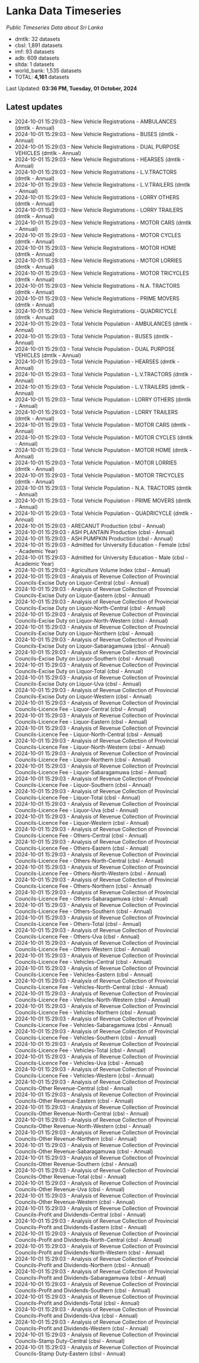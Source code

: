 # Lanka Data Timeseries
*Public Timeseries Data about Sri Lanka*

* dmtlk: 32 datasets
* cbsl: 1,891 datasets
* imf: 93 datasets
* adb: 609 datasets
* sltda: 1 datasets
* world_bank: 1,535 datasets
* TOTAL: **4,161** datasets

Last Updated: **03:36 PM, Tuesday, 01 October, 2024**

## Latest updates

* 2024-10-01 15:29:03 - New Vehicle Registrations - AMBULANCES (dmtlk - Annual)
* 2024-10-01 15:29:03 - New Vehicle Registrations - BUSES (dmtlk - Annual)
* 2024-10-01 15:29:03 - New Vehicle Registrations - DUAL PURPOSE VEHICLES (dmtlk - Annual)
* 2024-10-01 15:29:03 - New Vehicle Registrations - HEARSES (dmtlk - Annual)
* 2024-10-01 15:29:03 - New Vehicle Registrations - L.V.TRACTORS (dmtlk - Annual)
* 2024-10-01 15:29:03 - New Vehicle Registrations - L.V.TRAILERS (dmtlk - Annual)
* 2024-10-01 15:29:03 - New Vehicle Registrations - LORRY OTHERS (dmtlk - Annual)
* 2024-10-01 15:29:03 - New Vehicle Registrations - LORRY TRAILERS (dmtlk - Annual)
* 2024-10-01 15:29:03 - New Vehicle Registrations - MOTOR CARS (dmtlk - Annual)
* 2024-10-01 15:29:03 - New Vehicle Registrations - MOTOR CYCLES (dmtlk - Annual)
* 2024-10-01 15:29:03 - New Vehicle Registrations - MOTOR HOME (dmtlk - Annual)
* 2024-10-01 15:29:03 - New Vehicle Registrations - MOTOR LORRIES (dmtlk - Annual)
* 2024-10-01 15:29:03 - New Vehicle Registrations - MOTOR TRICYCLES (dmtlk - Annual)
* 2024-10-01 15:29:03 - New Vehicle Registrations - N.A. TRACTORS (dmtlk - Annual)
* 2024-10-01 15:29:03 - New Vehicle Registrations - PRIME MOVERS (dmtlk - Annual)
* 2024-10-01 15:29:03 - New Vehicle Registrations - QUADRICYCLE (dmtlk - Annual)
* 2024-10-01 15:29:03 - Total Vehicle Population - AMBULANCES (dmtlk - Annual)
* 2024-10-01 15:29:03 - Total Vehicle Population - BUSES (dmtlk - Annual)
* 2024-10-01 15:29:03 - Total Vehicle Population - DUAL PURPOSE VEHICLES (dmtlk - Annual)
* 2024-10-01 15:29:03 - Total Vehicle Population - HEARSES (dmtlk - Annual)
* 2024-10-01 15:29:03 - Total Vehicle Population - L.V.TRACTORS (dmtlk - Annual)
* 2024-10-01 15:29:03 - Total Vehicle Population - L.V.TRAILERS (dmtlk - Annual)
* 2024-10-01 15:29:03 - Total Vehicle Population - LORRY OTHERS (dmtlk - Annual)
* 2024-10-01 15:29:03 - Total Vehicle Population - LORRY TRAILERS (dmtlk - Annual)
* 2024-10-01 15:29:03 - Total Vehicle Population - MOTOR CARS (dmtlk - Annual)
* 2024-10-01 15:29:03 - Total Vehicle Population - MOTOR CYCLES (dmtlk - Annual)
* 2024-10-01 15:29:03 - Total Vehicle Population - MOTOR HOME (dmtlk - Annual)
* 2024-10-01 15:29:03 - Total Vehicle Population - MOTOR LORRIES (dmtlk - Annual)
* 2024-10-01 15:29:03 - Total Vehicle Population - MOTOR TRICYCLES (dmtlk - Annual)
* 2024-10-01 15:29:03 - Total Vehicle Population - N.A. TRACTORS (dmtlk - Annual)
* 2024-10-01 15:29:03 - Total Vehicle Population - PRIME MOVERS (dmtlk - Annual)
* 2024-10-01 15:29:03 - Total Vehicle Population - QUADRICYCLE (dmtlk - Annual)
* 2024-10-01 15:29:03 - ARECANUT Production (cbsl - Annual)
* 2024-10-01 15:29:03 - ASH PLANTAIN Production (cbsl - Annual)
* 2024-10-01 15:29:03 - ASH PUMPKIN Production (cbsl - Annual)
* 2024-10-01 15:29:03 - Admitted for University Education - Female (cbsl - Academic Year)
* 2024-10-01 15:29:03 - Admitted for University Education - Male (cbsl - Academic Year)
* 2024-10-01 15:29:03 - Agriculture Volume Index (cbsl - Annual)
* 2024-10-01 15:29:03 - Analysis of Revenue Collection of Provincial Councils-Excise Duty on Liquor-Central (cbsl - Annual)
* 2024-10-01 15:29:03 - Analysis of Revenue Collection of Provincial Councils-Excise Duty on Liquor-Eastern (cbsl - Annual)
* 2024-10-01 15:29:03 - Analysis of Revenue Collection of Provincial Councils-Excise Duty on Liquor-North-Central (cbsl - Annual)
* 2024-10-01 15:29:03 - Analysis of Revenue Collection of Provincial Councils-Excise Duty on Liquor-North-Western (cbsl - Annual)
* 2024-10-01 15:29:03 - Analysis of Revenue Collection of Provincial Councils-Excise Duty on Liquor-Northern (cbsl - Annual)
* 2024-10-01 15:29:03 - Analysis of Revenue Collection of Provincial Councils-Excise Duty on Liquor-Sabaragamuwa (cbsl - Annual)
* 2024-10-01 15:29:03 - Analysis of Revenue Collection of Provincial Councils-Excise Duty on Liquor-Southern (cbsl - Annual)
* 2024-10-01 15:29:03 - Analysis of Revenue Collection of Provincial Councils-Excise Duty on Liquor-Total (cbsl - Annual)
* 2024-10-01 15:29:03 - Analysis of Revenue Collection of Provincial Councils-Excise Duty on Liquor-Uva (cbsl - Annual)
* 2024-10-01 15:29:03 - Analysis of Revenue Collection of Provincial Councils-Excise Duty on Liquor-Western (cbsl - Annual)
* 2024-10-01 15:29:03 - Analysis of Revenue Collection of Provincial Councils-Licence Fee - Liquor-Central (cbsl - Annual)
* 2024-10-01 15:29:03 - Analysis of Revenue Collection of Provincial Councils-Licence Fee - Liquor-Eastern (cbsl - Annual)
* 2024-10-01 15:29:03 - Analysis of Revenue Collection of Provincial Councils-Licence Fee - Liquor-North-Central (cbsl - Annual)
* 2024-10-01 15:29:03 - Analysis of Revenue Collection of Provincial Councils-Licence Fee - Liquor-North-Western (cbsl - Annual)
* 2024-10-01 15:29:03 - Analysis of Revenue Collection of Provincial Councils-Licence Fee - Liquor-Northern (cbsl - Annual)
* 2024-10-01 15:29:03 - Analysis of Revenue Collection of Provincial Councils-Licence Fee - Liquor-Sabaragamuwa (cbsl - Annual)
* 2024-10-01 15:29:03 - Analysis of Revenue Collection of Provincial Councils-Licence Fee - Liquor-Southern (cbsl - Annual)
* 2024-10-01 15:29:03 - Analysis of Revenue Collection of Provincial Councils-Licence Fee - Liquor-Total (cbsl - Annual)
* 2024-10-01 15:29:03 - Analysis of Revenue Collection of Provincial Councils-Licence Fee - Liquor-Uva (cbsl - Annual)
* 2024-10-01 15:29:03 - Analysis of Revenue Collection of Provincial Councils-Licence Fee - Liquor-Western (cbsl - Annual)
* 2024-10-01 15:29:03 - Analysis of Revenue Collection of Provincial Councils-Licence Fee - Others-Central (cbsl - Annual)
* 2024-10-01 15:29:03 - Analysis of Revenue Collection of Provincial Councils-Licence Fee - Others-Eastern (cbsl - Annual)
* 2024-10-01 15:29:03 - Analysis of Revenue Collection of Provincial Councils-Licence Fee - Others-North-Central (cbsl - Annual)
* 2024-10-01 15:29:03 - Analysis of Revenue Collection of Provincial Councils-Licence Fee - Others-North-Western (cbsl - Annual)
* 2024-10-01 15:29:03 - Analysis of Revenue Collection of Provincial Councils-Licence Fee - Others-Northern (cbsl - Annual)
* 2024-10-01 15:29:03 - Analysis of Revenue Collection of Provincial Councils-Licence Fee - Others-Sabaragamuwa (cbsl - Annual)
* 2024-10-01 15:29:03 - Analysis of Revenue Collection of Provincial Councils-Licence Fee - Others-Southern (cbsl - Annual)
* 2024-10-01 15:29:03 - Analysis of Revenue Collection of Provincial Councils-Licence Fee - Others-Total (cbsl - Annual)
* 2024-10-01 15:29:03 - Analysis of Revenue Collection of Provincial Councils-Licence Fee - Others-Uva (cbsl - Annual)
* 2024-10-01 15:29:03 - Analysis of Revenue Collection of Provincial Councils-Licence Fee - Others-Western (cbsl - Annual)
* 2024-10-01 15:29:03 - Analysis of Revenue Collection of Provincial Councils-Licence Fee - Vehicles-Central (cbsl - Annual)
* 2024-10-01 15:29:03 - Analysis of Revenue Collection of Provincial Councils-Licence Fee - Vehicles-Eastern (cbsl - Annual)
* 2024-10-01 15:29:03 - Analysis of Revenue Collection of Provincial Councils-Licence Fee - Vehicles-North-Central (cbsl - Annual)
* 2024-10-01 15:29:03 - Analysis of Revenue Collection of Provincial Councils-Licence Fee - Vehicles-North-Western (cbsl - Annual)
* 2024-10-01 15:29:03 - Analysis of Revenue Collection of Provincial Councils-Licence Fee - Vehicles-Northern (cbsl - Annual)
* 2024-10-01 15:29:03 - Analysis of Revenue Collection of Provincial Councils-Licence Fee - Vehicles-Sabaragamuwa (cbsl - Annual)
* 2024-10-01 15:29:03 - Analysis of Revenue Collection of Provincial Councils-Licence Fee - Vehicles-Southern (cbsl - Annual)
* 2024-10-01 15:29:03 - Analysis of Revenue Collection of Provincial Councils-Licence Fee - Vehicles-Total (cbsl - Annual)
* 2024-10-01 15:29:03 - Analysis of Revenue Collection of Provincial Councils-Licence Fee - Vehicles-Uva (cbsl - Annual)
* 2024-10-01 15:29:03 - Analysis of Revenue Collection of Provincial Councils-Licence Fee - Vehicles-Western (cbsl - Annual)
* 2024-10-01 15:29:03 - Analysis of Revenue Collection of Provincial Councils-Other Revenue-Central (cbsl - Annual)
* 2024-10-01 15:29:03 - Analysis of Revenue Collection of Provincial Councils-Other Revenue-Eastern (cbsl - Annual)
* 2024-10-01 15:29:03 - Analysis of Revenue Collection of Provincial Councils-Other Revenue-North-Central (cbsl - Annual)
* 2024-10-01 15:29:03 - Analysis of Revenue Collection of Provincial Councils-Other Revenue-North-Western (cbsl - Annual)
* 2024-10-01 15:29:03 - Analysis of Revenue Collection of Provincial Councils-Other Revenue-Northern (cbsl - Annual)
* 2024-10-01 15:29:03 - Analysis of Revenue Collection of Provincial Councils-Other Revenue-Sabaragamuwa (cbsl - Annual)
* 2024-10-01 15:29:03 - Analysis of Revenue Collection of Provincial Councils-Other Revenue-Southern (cbsl - Annual)
* 2024-10-01 15:29:03 - Analysis of Revenue Collection of Provincial Councils-Other Revenue-Total (cbsl - Annual)
* 2024-10-01 15:29:03 - Analysis of Revenue Collection of Provincial Councils-Other Revenue-Uva (cbsl - Annual)
* 2024-10-01 15:29:03 - Analysis of Revenue Collection of Provincial Councils-Other Revenue-Western (cbsl - Annual)
* 2024-10-01 15:29:03 - Analysis of Revenue Collection of Provincial Councils-Profit and Dividends-Central (cbsl - Annual)
* 2024-10-01 15:29:03 - Analysis of Revenue Collection of Provincial Councils-Profit and Dividends-Eastern (cbsl - Annual)
* 2024-10-01 15:29:03 - Analysis of Revenue Collection of Provincial Councils-Profit and Dividends-North-Central (cbsl - Annual)
* 2024-10-01 15:29:03 - Analysis of Revenue Collection of Provincial Councils-Profit and Dividends-North-Western (cbsl - Annual)
* 2024-10-01 15:29:03 - Analysis of Revenue Collection of Provincial Councils-Profit and Dividends-Northern (cbsl - Annual)
* 2024-10-01 15:29:03 - Analysis of Revenue Collection of Provincial Councils-Profit and Dividends-Sabaragamuwa (cbsl - Annual)
* 2024-10-01 15:29:03 - Analysis of Revenue Collection of Provincial Councils-Profit and Dividends-Southern (cbsl - Annual)
* 2024-10-01 15:29:03 - Analysis of Revenue Collection of Provincial Councils-Profit and Dividends-Total (cbsl - Annual)
* 2024-10-01 15:29:03 - Analysis of Revenue Collection of Provincial Councils-Profit and Dividends-Uva (cbsl - Annual)
* 2024-10-01 15:29:03 - Analysis of Revenue Collection of Provincial Councils-Profit and Dividends-Western (cbsl - Annual)
* 2024-10-01 15:29:03 - Analysis of Revenue Collection of Provincial Councils-Stamp Duty-Central (cbsl - Annual)
* 2024-10-01 15:29:03 - Analysis of Revenue Collection of Provincial Councils-Stamp Duty-Eastern (cbsl - Annual)